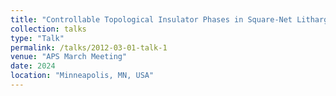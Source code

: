 ```yaml
---
title: "Controllable Topological Insulator Phases in Square-Net Litharge-Phase InBi Monolayer"
collection: talks
type: "Talk"
permalink: /talks/2012-03-01-talk-1
venue: "APS March Meeting"
date: 2024
location: "Minneapolis, MN, USA"
---
```

